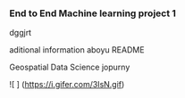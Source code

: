 ### End to End Machine learning project 1
dggjrt


aditional information aboyu README

Geospatial Data     Science jopurny

![ ] (https://i.gifer.com/3IsN.gif)
